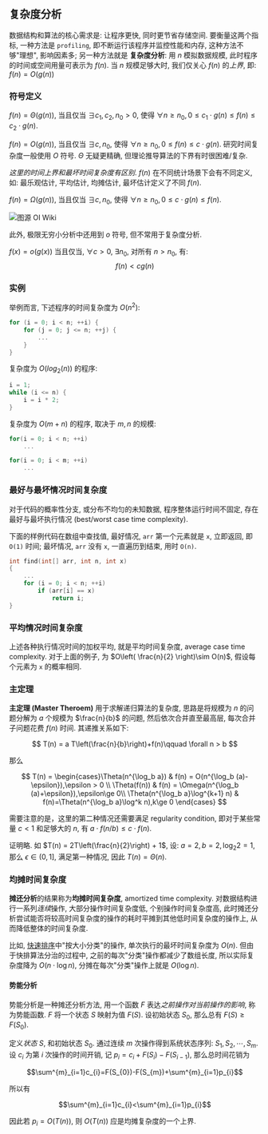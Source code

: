 ## 复杂度分析

数据结构和算法的核心需求是: 让程序更快, 同时更节省存储空间. 要衡量这两个指标, 一种方法是 `profiling`,  即不断运行该程序并监控性能和内存, 这种方法不够"理想", 影响因素多; 另一种方法就是 **复杂度分析**: 用 $n$ 模拟数据规模, 此时程序的时间或空间用量可表示为 $f(n)$. 当 $n$ 规模足够大时, 我们仅关心 $f(n)$ 的*上界*, 即: $f(n)=O(g(n))$

### 符号定义

$f(n)=\Theta(g(n))$, 当且仅当 $\exists c_1,c_2,n_0>0$, 使得 $\forall n \ge n_0, 0\le c_1\cdot g(n)\le f(n) \le c_2\cdot g(n)$.

$f(n)=O(g(n))$, 当且仅当 $\exists c,n_0$, 使得 $\forall n \ge n_0,0\le f(n)\le c\cdot g(n)$. 研究时间复杂度一般使用 $O$ 符号. $\Theta$ 无疑更精确, 但理论推导算法的下界有时很困难/复杂.

*这里的时间上界和最坏时间复杂度有区别*. $f(n)$ 在不同统计场景下会有不同定义, 如: 最乐观估计, 平均估计, 均摊估计, 最坏估计定义了不同 $f(n)$.

$f(n)=\Omega(g(n))$, 当且仅当 $\exists c,n_0$, 使得 $\forall n \ge n_0,0\le c\cdot g(n)\le f(n)$.

![图源 OI Wiki](../attach/Pasted%20image%2020240604200743.avif)

此外, 极限无穷小分析中还用到 $o$ 符号, 但不常用于复杂度分析. 

$f(x)=o(g(x))$ 当且仅当, $\forall c>0,\ \exists n_{0}$, 对所有 $n>n_{0}$, 有: $$f(n)<cg(n)$$

### 实例

举例而言, 下述程序的时间复杂度为 $O(n^{2})$:
```c
for (i = 0; i < n; ++i) {
	for (j = 0; j <= n; ++j) {
		...
	}
}
```

复杂度为 $O(log_{2}(n))$ 的程序:

```c
i = 1;
while (i <= n) {
	i = i * 2;
}
```

复杂度为 $O(m+n)$ 的程序, 取决于 $m, n$ 的规模:

```c
for(i = 0; i < n; ++i)
	...

for(i = 0; i < m; ++i)
	...
```

### 最好与最坏情况时间复杂度

对于代码的概率性分支, 或分布不均匀的未知数据, 程序整体运行时间不固定, 存在最好与最坏执行情况 (best/worst case time complexity).

下面的样例代码在数组中查找值, 最好情况, `arr` 第一个元素就是 `x`, 立即返回, 即 `O(1)` 时间; 最坏情况, `arr` 没有 `x`, 一直遍历到结束, 用时 `O(n)`.

```c
int find(int[] arr, int n, int x) 
{
	...
	for (i = 0; i < n; ++i) 
		if (arr[i] == x)
			return i;
}
```

### 平均情况时间复杂度

上述各种执行情况时间的加权平均, 就是平均时间复杂度, average case time complexity. 对于上面的例子, 为 $O\left( \frac{n}{2} \right)\sim O(n)$, 假设每个元素为 `x` 的概率相同.

### 主定理

**主定理 (Master Theroem)** 用于求解递归算法的复杂度, 思路是将规模为 $n$ 的问题分解为 $a$ 个规模为 $\frac{n}{b}$ 的问题, 然后依次合并直至最高层, 每次合并子问题花费 $f(n)$ 时间. 其递推关系如下:

$$
T(n) = a T\left(\frac{n}{b}\right)+f(n)\qquad \forall n > b
$$

那么

$$
T(n) = \begin{cases}\Theta(n^{\log_b a}) & f(n) = O(n^{\log_b (a)-\epsilon}),\epsilon > 0 \\ \Theta(f(n)) & f(n) = \Omega(n^{\log_b (a)+\epsilon}),\epsilon\ge 0\\ \Theta(n^{\log_b a}\log^{k+1} n) & f(n)=\Theta(n^{\log_b a}\log^k n),k\ge 0 \end{cases}
$$

需要注意的是，这里的第二种情况还需要满足 regularity condition, 即对于某些常量 $c<1$ 和足够大的 $n$, 有 $a \cdot f(n/b) \leq c\cdot f(n)$.

证明略. 如 $T(n) = 2T\left(\frac{n}{2}\right) + 1$, 设: $a=2, b=2, {\log_2 2} = 1$, 那么 $\epsilon\in(0,1]$, 满足第一种情况, 因此 $T(n)=\Theta(n)$.

### 均摊时间复杂度

**摊还分析**的结果称为**均摊时间复杂度**, amortized time complexity. 对数据结构进行一系列*连续*操作, 大部分操作时间复杂度低, 个别操作时间复杂度高, 此时摊还分析尝试能否将较高时间复杂度的操作的耗时平摊到其他低时间复杂度的操作上, 从而降低整体的时间复杂度.

比如, [快速排序](排序/快速排序.md)中"按大小分类"的操作, 单次执行的最坏时间复杂度为 $O(n)$. 但由于快排算法分治的过程中, 之前的每次"分类"操作都减少了数组长度, 所以实际复杂度降为 $O(n\cdot \log n)$, 分摊在每次"分类"操作上就是 $O(\log n)$. 

#### 势能分析

势能分析是一种摊还分析方法, 用一个函数 $F$ 表达*之前操作对当前操作的影响*, 称为势能函数. $F$ 将一个状态 $S$ 映射为值 $F(S)$. 设初始状态 $S_{0}$, 那么总有 $F(S)\geq F(S_{0})$. 

定义*状态* $S$, 和初始状态 $S_0$. 通过连续 $m$ 次操作得到系统状态序列: $S_{1}, S_{2}, \cdots, S_{m}$. 设 $c_{i}$ 为第 $i$ 次操作的时间开销, 记 $p_{i}=c_{i}+F(S_{i})-F(S_{i-1})$, 那么总时间花销为

$$\sum^{m}_{i=1}c_{i}=F(S_{0})-F(S_{m})+\sum^{m}_{i=1}p_{i}$$

所以有

$$\sum^{m}_{i=1}c_{i}<\sum^{m}_{i=1}p_{i}$$

因此若 $p_{i}=O(T(n))$, 则 $O(T(n))$ 应是均摊复杂度的一个上界.
